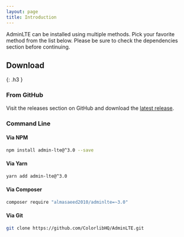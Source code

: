 ```yaml
---
layout: page
title: Introduction
---
```


AdminLTE can be installed using multiple methods. Pick your favorite method from the list below. Please be sure to check the dependencies section before continuing. 

## Download
{: .h3 }

### From GitHub

Visit the releases section on GitHub and download the [latest release](https://github.com/ColorlibHQ/AdminLTE/releases).


### Command Line

#### Via NPM

```bash
npm install admin-lte@^3.0 --save
```

#### Via Yarn

```bash
yarn add admin-lte@^3.0
```

#### Via Composer

```bash
composer require "almasaeed2010/adminlte=~3.0"
```

#### Via Git

```bash
git clone https://github.com/ColorlibHQ/AdminLTE.git
```
